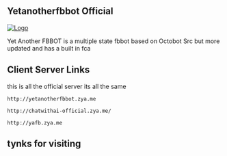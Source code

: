 ## Yetanotherfbbot Official 
[![Logo](http://yetanotherfbbot.zya.me/res/logo1.png)](#)

Yet Another FBBOT is a multiple state fbbot based on Octobot Src but more updated and has a built in fca

## Client Server Links
this is all the official server its all the same
```url
http://yetanotherfbbot.zya.me
```
```url
http://chatwithai-official.zya.me/
```
```url
http://yafb.zya.me
```
## tynks for visiting 
